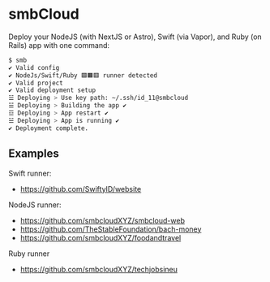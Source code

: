 # smbCloud

Deploy your NodeJS (with NextJS or Astro), Swift (via Vapor), and Ruby (on Rails) app with one command:
```bash
$ smb
✔ Valid config
✔ NodeJs/Swift/Ruby 🟩🟧🟥 runner detected
✔ Valid project
✔ Valid deployment setup
☱ Deploying > Use key path: ~/.ssh/id_11@smbcloud
☱ Deploying > Building the app ✔
☲ Deploying > App restart ✔
☱ Deploying > App is running ✔
✔ Deployment complete.
```

## Examples

Swift runner:
- https://github.com/SwiftyID/website

NodeJS runner: 
- https://github.com/smbcloudXYZ/smbcloud-web
- https://github.com/TheStableFoundation/bach-money
- https://github.com/smbcloudXYZ/foodandtravel

Ruby runner
- https://github.com/smbcloudXYZ/techjobsineu
